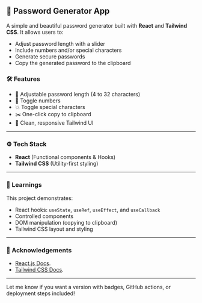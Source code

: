 ## 🔐 Password Generator App

A simple and beautiful password generator built with **React** and **Tailwind CSS**. It allows users to:

* Adjust password length with a slider
* Include numbers and/or special characters
* Generate secure passwords
* Copy the generated password to the clipboard

### 🛠️ Features

* 📏 Adjustable password length (4 to 32 characters)
* 🔢 Toggle numbers
* 💥 Toggle special characters
* ✂️ One-click copy to clipboard
* 💅 Clean, responsive Tailwind UI

---

### ⚙️ Tech Stack

* **React** (Functional components & Hooks)
* **Tailwind CSS** (Utility-first styling)

---

### 🧠 Learnings

This project demonstrates:

* React hooks: `useState`, `useRef`, `useEffect`, and `useCallback`
* Controlled components
* DOM manipulation (copying to clipboard)
* Tailwind CSS layout and styling

---

### 🙌 Acknowledgements

* [React.js Docs](https://reactjs.org/docs/getting-started.html).
* [Tailwind CSS Docs](https://tailwindcss.com/docs).

---

Let me know if you want a version with badges, GitHub actions, or deployment steps included!
